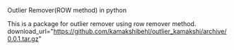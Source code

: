 Outlier Remover(ROW method) in python


This is a package for outlier remover using row remover method.
download_url="https://github.com/kamakshibehl/outlier_kamakshi/archive/0.0.1.tar.gz"
